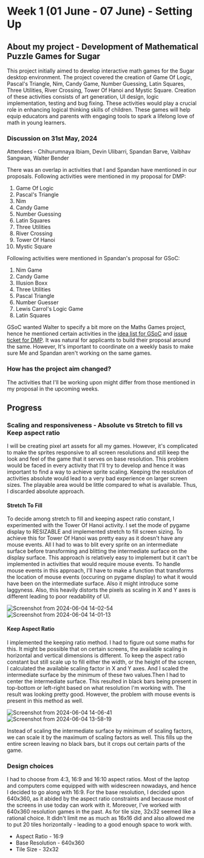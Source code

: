 # Week 1 (01 June - 07 June) - Setting Up

## About my project - Development of Mathematical Puzzle Games for Sugar
This project initially aimed to develop interactive math games for the Sugar desktop environment. The project covered the creation of Game Of Logic, Pascal's Triangle, Nim, Candy Game, Number Guessing, Latin Squares, Three Utilities, River Crossing, Tower Of Hanoi and Mystic Square. Creation of these activities consists of art generation, UI design, logic implementation, testing and bug fixing. These activities would play a crucial role in enhancing logical thinking skills of children. These games will help equip educators and parents with engaging tools to spark a lifelong love of math in young learners.

### Discussion on 31st May, 2024
Attendees - Chihurumnaya Ibiam, Devin Ulibarri, Spandan Barve, Vaibhav Sangwan, Walter Bender

There was an overlap in activities that I and Spandan have mentioned in our proposals. 
Following activities were mentioned in my proposal for DMP:  
1. Game Of Logic
2. Pascal's Triangle
3. Nim
4. Candy Game
5. Number Guessing
6. Latin Squares
7. Three Utilities
8. River Crossing
9. Tower Of Hanoi
10. Mystic Square

Following activities were mentioned in Spandan's proposal for GSoC:
1. Nim Game
2. Candy Game
3. Illusion Boxx
4. Three Utilities
5. Pascal Triangle
6. Number Guesser
7. Lewis Carrol's Logic Game
8. Latin Squares

GSoC wanted Walter to specify a bit more on the Maths Games project, hence he mentioned certain activities in the [idea list for GSoC](https://github.com/sugarlabs/GSoC/blob/master/Ideas-2024.md#math-games) and [issue ticket for DMP](https://github.com/sugarlabs/DMP/issues/6). It was natural for applicants to build their proposal around the same. However, It's important to coordinate on a weekly basis to make sure Me and Spandan aren't working on the same games.

### How has the project aim changed?
The activities that I'll be working upon might differ from those mentioned in my proposal in the upcoming weeks.


## Progress 
### Scaling and responsiveness - Absolute vs Stretch to fill vs Keep aspect ratio

I will be creating pixel art assets for all my games. However, it's complicated to make the sprites responsive to all screen resolutions and still keep the look and feel of the game that it serves on base resolution. This problem would be faced in every activity that I'll try to develop and hence it was important to find a way to achieve sprite scaling. Keeping the resolution of activities absolute would lead to a very bad experience on larger screen sizes. The playable area would be little compared to what is available. Thus, I discarded absolute approach.

#### Stretch To Fill
To decide among stretch to fill and keeping aspect ratio constant, I experimented with the Tower Of Hanoi activity. I set the mode of pygame display to RESIZABLE and implemented stretch to fill screen sizing. To achieve this for Tower Of Hanoi was pretty easy as it doesn't have any mouse events. All I had to was to blit every sprite on an intermediate surface before transforming and blitting the intermediate surface on the display surface. This approach is relatively easy to implement but it can't be implemented in activities that would require mouse events. To handle mouse events in this approach, I'll have to make a function that transforms the location of mouse events (occuring on pygame display) to what it would have been on the intermediate surface. Also it might introduce some laggyness. Also, this heavily distorts the pixels as scaling in X and Y axes is different leading to poor readability of UI.

![Screenshot from 2024-06-04 14-02-54](https://github.com/vaibhav-sangwan/DMP/assets/94783049/887af086-233b-481d-bc5d-05d4af6712f2)
![Screenshot from 2024-06-04 14-01-13](https://github.com/vaibhav-sangwan/DMP/assets/94783049/977e2700-dcbd-4d0b-a112-5734859d5ef3)


#### Keep Aspect Ratio
I implemented the keeping ratio method. I had to figure out some maths for this. It might be possible that on certain screens, the available scaling in horizontal and vertical dimensions is different. To keep the aspect ratio constant but still scale up to fill either the width, or the height of the screen, I calculated the available scaling factor in X and Y axes. And I scaled the intermediate surface by the minimum of these two values.Then I had to center the intermediate surface. This resulted in black bars being present in top-bottom or left-right based on what resolution I'm working with. The result was looking pretty good. However, the problem with mouse events is present in this method as well.


![Screenshot from 2024-06-04 14-06-41](https://github.com/vaibhav-sangwan/DMP/assets/94783049/11823a1d-4a13-49c1-96cb-d4412cf3b012)
![Screenshot from 2024-06-04 13-58-19](https://github.com/vaibhav-sangwan/DMP/assets/94783049/ea21974f-d0cc-4fcb-ac2a-5fc2083dfecf)

Instead of scaling the intermediate surface by minimum of scaling factors, we can scale it by the maximum of scaling factors as well. This fills up the entire screen leaving no black bars, but it crops out certain parts of the game.

### Design choices
I had to choose from 4:3, 16:9 and 16:10 aspect ratios. Most of the laptop and computers come equipped with with widescreen nowadays, and hence I decided to go along with 16:9. For the base resolution, I decided upon 640x360, as it abided by the aspect ratio constraints and because most of the screens in use today can work with it. Moreover, I've worked with 640x360 resolution games in the past. As for tile size, 32x32 seemed like a rational choice. It didn't limit me as much as 16x16 did and also allowed me to put 20 tiles horizontally - leading to a good enough space to work with.
- Aspect Ratio - 16:9
- Base Resolution - 640x360
- Tile Size - 32x32
